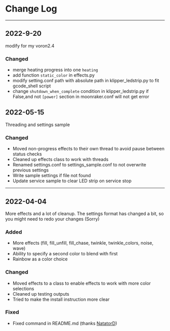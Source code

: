 # Change Log

----

## 2022-9-20
modify for my voron2.4

### Changed
- merge heating progress into one `heating`
- add function `static_color` in effects.py
- modify setting.conf path with absolute path in klipper_ledstrip.py to fit gcode_shell script
- change `shutdown_when_complete` condition in klipper_ledstrip.py if False,and not `[power]` section in moonraker.conf will not get error

## 2022-05-15
Threading and settings sample

### Changed
- Moved non-progress effects to their own thread to avoid pause between status checks
- Cleaned up effects class to work with threads
- Renamed settings.conf to settings_sample.conf to not overwrite previous settings
- Write sample settings if file not found
- Update service sample to clear LED strip on service stop

----

## 2022-04-04
More effects and a lot of cleanup.
The settings format has changed a bit, so you might need to redo your changes (Sorry)

### Added
- More effects (fill, fill_unfill, fill_chase, twinkle, twinkle_colors, noise, wave)
- Ability to specify a second color to blend with first
- Rainbow as a color choice

### Changed
- Moved effects to a class to enable effects to work with more color selections
- Cleaned up testing outputs
- Tried to make the install instruction more clear

### Fixed
- Fixed command in README.md (thanks [NatatorD](https://github.com/11chrisadams11/Klipper-WS281x_LED_Status/issues/9))
